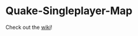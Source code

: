 # Quake-Singleplayer-Map

Check out the [wiki](https://github.com/hannahkers/Quake-Singleplayer-Map/wiki)!
